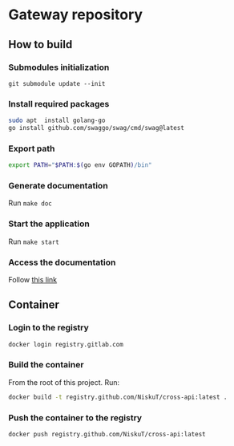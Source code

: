 # Gateway repository

## How to build

### Submodules initialization

`git submodule update --init`

### Install required packages

```bash
sudo apt  install golang-go
go install github.com/swaggo/swag/cmd/swag@latest
```

### Export path

```bash
export PATH="$PATH:$(go env GOPATH)/bin"
```

### Generate documentation
Run `make doc`

### Start the application
Run `make start`

### Access the documentation

Follow [this link](http://localhost:9000/swagger/index.html)

## Container

### Login to the registry

```bash
docker login registry.gitlab.com
```

### Build the container

From the root of this project. Run:

```bash
docker build -t registry.github.com/NiskuT/cross-api:latest .
```

### Push the container to the registry

```bash
docker push registry.github.com/NiskuT/cross-api:latest
```
